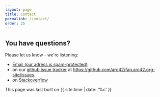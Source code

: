 ```yaml
---
layout: page
title: Contact
permalink: /contact/
order: 25
---
```


## You have questions?

Please let us know - we're listening:


* <a href="xmxaxixlxtxo:ixnxfxox@xaxrxcx4x2x.xdxex" onmouseover="this.href=this.href.replace(/x/g,'');"><i class="fa fa-fw fa-envelope"></i>Email (our adress is spam-protected)</a>
* on our [<i class="fa fa-fw fa-github"></i>github issue tracker](https://github.com/arc42/quality.arc42.org-site/issues) at https://github.com/arc42/faq.arc42.org-site/issues.
* on [<i class="fa fa-fw fa-stack-overflow"></i>Stackoverflow](https://stackoverflow.com/questions/tagged/arc42)


This page was last built on {{ site.time | date: '%c' }}
